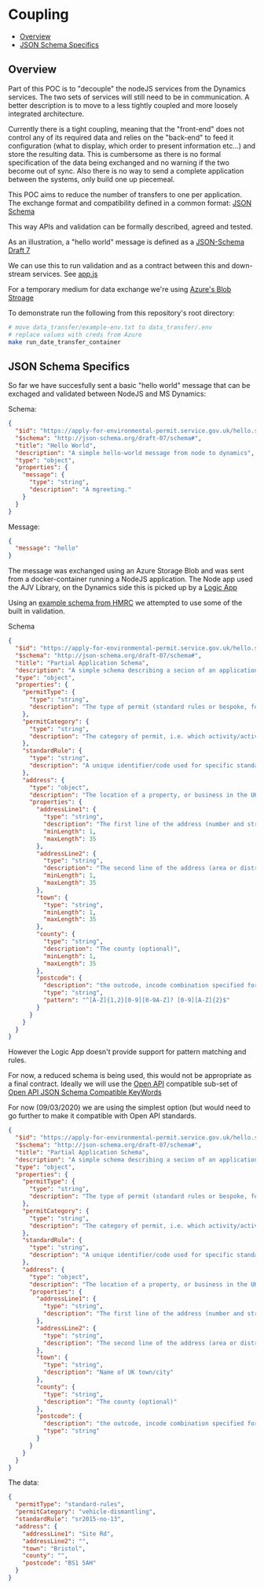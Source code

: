 # Coupling

- [Overview](#overview)
- [JSON Schema Specifics](#json-schema-specifics)

## Overview

Part of this POC is to "decouple" the nodeJS services from the
Dynamics services. The two sets of services will still need to be
in communication. A better description is to move to a less tightly
coupled and more loosely integrated architecture.

Currently there is a tight coupling, meaning that the "front-end"
does not control any of its required data and relies on the
"back-end" to feed it configuration (what to display, which order to
present information etc...) and store the resulting data. This is
cumbersome as there is no formal specification of the data being
exchanged and no warning if the two become out of sync. Also there
is no way to send a complete application between the systems, only
build one up piecemeal.

This POC aims to reduce the number of transfers to one per
application. The exchange format and compatibility defined in a
common format: [JSON Schema](https://json-schema.org/)

This way APIs and validation can be formally described, agreed and
tested.

As an illustration, a "hello world" message is defined as a
[JSON-Schema Draft 7](../../data_transfer/src/hello.schema.json)

We can use this to run validation and as a contract between this
and down-stream services. See [app.js](../../data_transfer/src/app.js)

For a temporary medium for data exchange we're using
[Azure's Blob Stroage](https://docs.microsoft.com/en-us/azure/storage/blobs/storage-blobs-introduction)

To demonstrate run the following from this repository's root
directory:

```sh
# move data_transfer/example-env.txt to data_transfer/.env
# replace values with creds from Azure
make run_date_transfer_container
```

## JSON Schema Specifics

So far we have succesfully sent a basic "hello world" message that
can be exchaged and validated between NodeJS and MS Dynamics:

Schema:
```json
{
  "$id": "https://apply-for-environmental-permit.service.gov.uk/hello.schema.json",
  "$schema": "http://json-schema.org/draft-07/schema#",
  "title": "Hello World",
  "description": "A simple hello-world message from node to dynamics",
  "type": "object",
  "properties": {
    "message": {
      "type": "string",
      "description": "A mgreeting."
    }
  }
}
```

Message:
```json
{
  "message": "hello"
}
```

The message was exchanged using an Azure Storage Blob and was sent
from a docker-container running a NodeJS application. The Node app
used the AJV Library[](https://github.com/epoberezkin/ajv), on the
Dynamics side this is picked up by a
[Logic App](https://docs.microsoft.com/en-us/azure/logic-apps/logic-apps-perform-data-operations)


Using an
[example schema from HMRC](https://github.com/hmrc/addresses/blob/master/docs/address-lookup/v2/uk-address-object.json)
we attempted to use some of the built in validation.

Schema
```json
{
  "$id": "https://apply-for-environmental-permit.service.gov.uk/hello.schema.json",
  "$schema": "http://json-schema.org/draft-07/schema#",
  "title": "Partial Application Schema",
  "description": "A simple schema describing a secion of an application",
  "type": "object",
  "properties": {
    "permitType": {
      "type": "string",
      "description": "The type of permit (standard rules or bespoke, for example"
    },
    "permitCategory": {
      "type": "string",
      "description": "The category of permit, i.e. which activity/activities the permit relates to (vehicle dismantling, for example"
    },
    "standardRule": {
      "type": "string",
      "description": "A unique identifier/code used for specific standard-rule application permits"
    },
    "address": {
      "type": "object",
      "description": "The location of a property, or business in the UK",
      "properties": {
        "addressLine1": {
          "type": "string",
          "description": "The first line of the address (number and street, for example)",
          "minLength": 1,
          "maxLength": 35
        },
        "addressLine2": {
          "type": "string",
          "description": "The second line of the address (area or district, for example)",
          "minLength": 1,
          "maxLength": 35
        },
        "town": {
          "type": "string",
          "minLength": 1,
          "maxLength": 35
        },
        "county": {
          "type": "string",
          "description": "The county (optional)",
          "minLength": 1,
          "maxLength": 35
        },
        "postcode": {
          "description": "the outcode, incode combination specified for the UK by Royal Mail",
          "type": "string",
          "pattern": "^[A-Z]{1,2}[0-9][0-9A-Z]? [0-9][A-Z]{2}$"
        }
      }
    }
  }
}
```

However the Logic App doesn't provide support for pattern matching
and rules.

For now, a reduced schema is being used, this would not be
appropriate as a final contract. Ideally we will use the
[Open API](https://swagger.io) compatible sub-set of
[Open API JSON Schema Compatible KeyWords](https://swagger.io/docs/specification/data-models/keywords/)

For now (09/03/2020) we are using the simplest option (but would
need to go further to make it compatible with Open API standards.

```json
{
  "$id": "https://apply-for-environmental-permit.service.gov.uk/hello.schema.json",
  "$schema": "http://json-schema.org/draft-07/schema#",
  "title": "Partial Application Schema",
  "description": "A simple schema describing a secion of an application",
  "type": "object",
  "properties": {
    "permitType": {
      "type": "string",
      "description": "The type of permit (standard rules or bespoke, for example"
    },
    "permitCategory": {
      "type": "string",
      "description": "The category of permit, i.e. which activity/activities the permit relates to (vehicle dismantling, for example"
    },
    "standardRule": {
      "type": "string",
      "description": "A unique identifier/code used for specific standard-rule application permits"
    },
    "address": {
      "type": "object",
      "description": "The location of a property, or business in the UK",
      "properties": {
        "addressLine1": {
          "type": "string",
          "description": "The first line of the address (number and street, for example)"
        },
        "addressLine2": {
          "type": "string",
          "description": "The second line of the address (area or district, for example)"
        },
        "town": {
          "type": "string",
          "description": "Name of UK town/city"
        },
        "county": {
          "type": "string",
          "description": "The county (optional)"
        },
        "postcode": {
          "description": "the outcode, incode combination specified for the UK by Royal Mail",
          "type": "string"
        }
      }
    }
  }
}
```

The data:
```json
{
  "permitType": "standard-rules",
  "permitCategory": "vehicle-dismantling",
  "standardRule": "sr2015-no-13",
  "address": {
    "addressLine1": "Site Rd",
    "addressLine2": "",
    "town": "Bristol",
    "county": "",
    "postcode": "BS1 5AH"
  }
}
```
